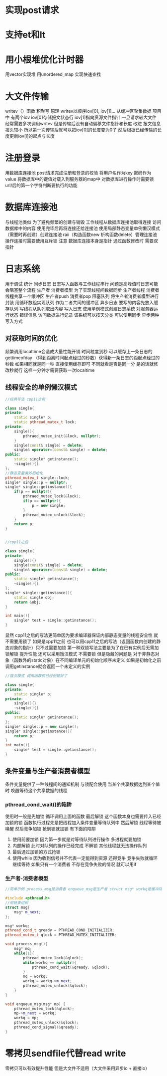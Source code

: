 
# 实现post请求

# 支持et和lt

# 用小根堆优化计时器

用vector实现堆 用unordered_map 实现快速查找

# 大文件传输

writev（）函数 积聚写 原理 writev以顺序iov[0], iov[1]... 从缓冲区聚集数据 项目中 有两个iov iov[0]存储报文状态行 iov[1]指向资源文件指针
一旦请求较大文件 经常需要多次调用writev 但是传输后没有自动偏移文件指针和长度
改进 报文信息报头较小 所以第一次传输后就可以把iov[0]的长度变为0了 然后根据已经传输的长度更新iov[i]的起点与长度

# 注册登录

用数据库连接池 post请求完成注册和登录的校验
将用户名作为key 密码作为value 将数据库中的键值对载入到服务器的map中
对数据库进行操作时需要锁
url/后的第一个字符判断要执行的功能

# 数据库连接池

与线程池类似 为了避免频繁的创建与销毁 工作线程从数据库连接池取得连接 访问数据库中的内容 使用完毕后再将连接还给连接池
使用局部静态变量单例懒汉模式（需要时再创建）创建连接池 raii（构造函数new 析构函数delete）管理连接池
操作连接时需要使用互斥锁
注意 数据库连接本身是指针 通过函数修改时 需要双指针

# 日志系统

用于调试 统计
同步日志 日志写入函数与工作线程串行 问题是高峰值时日志可能会阻塞整个流程
生产者 消费者模型 为了实现线程间数据同步 生产者线程 消费者线程共享一个缓冲区 生产者push 消费者pop
阻塞队列 将生产者消费者模型进行封装 用循环数组实现队列 作为二者共同的缓冲区
异步日志 要写的内容先放入缓存队列 写线程从队列取出内容 写入日志
使用单例模式创建日志系统 对服务器运行状态 错误信息 访问数据进行记录 该系统可以按天分类 可以使用同步 异步两种写入方式

## 对获取时间的优化

频繁调用localtime会造成大量性能开销 时间粒度到秒 可以缓存上一条日志的gettimeofday （得到距离时间起点经过的秒数）获得新一条日志的距起点经过的秒数 如果相同就是同一秒 直接使用缓存即可 不同就看是否是同一分 是的话就修改秒就行 这样一分钟才需要获取一次localtime

## 线程安全的单例懒汉模式

```cpp
//经典写法 cpp11之前

class single{
private:
    static single* p;
    static pthread_mutex_t lock;
private:
    single(){
        pthraed_mutex_init(&lock, nullptr);
    }
    single(const& single) = delete;
    single& operator=(const& single) = delete;
public:
    static single* getinstance();
    ~single(){}
};
//静态变量类外初始化
pthread_mutex_t single::lock;
single* single::p = nullptr;
single* single::getinstance(){
    if(p == nullptr){
        pthraed_mutex_lock(&lock);
        if(p == nullptr){
            p = new single;
        }
        pthread_mutex_unlock(&lock);
    }
    return p;
}


//cpp11之后

class single{
private:
    single(){}
    single(const& single) = delete;
    single& operator=(const& single) = delete;
public:
    static single* getinstance();
    ~single(){}
};
single* single::getinstance(){
    static single obj;
    return &obj;
}

int main(){
    single* test = single::getinstance();
}
```

显然 cpp11之后的写法更简单因为要求编译器保证内部静态变量的线程安全性 就不需要用锁了 如果是cpp11之前 也可以用cpp11之后的写法（返回函数内创建的静态对象的指针）只不过需要加锁
第一种双锁写法主要是为了在已有实例后无需加锁解锁 提升性能
还可以采用饿汉模式 不需要锁 但是隐藏的问题是 对于非静态对象（函数外的static对象）在不同编译单元的初始化顺序未定义 如果是初始化之前调用getinstance就会返回一个未定义的实例

```cpp
//饿汉模式 调用函数前已经创建好了

class single{
private:
    static single* p;
private:
    single(){}
    ~single(){}
public:
    static single* getinstance();
};
single* single::p = new single();
single* single::getinstance(){
    return p;
}
int main(){
    single* test = single::getinstance();
}
```

## 条件变量与生产者消费者模型

条件变量提供了一种线程间的通知机制 与锁配合使用 当某个共享数据达到某个值时 唤醒等待这个共享数据的线程

### pthread_cond_wait()的陷阱

使用时一般是先加锁 循环调用上面的函数 最后解锁 这个函数本身也需要传入已经加锁的锁 函数执行过程先是把线程加入条件变量等待队列中 然后解锁 线程等待被唤醒 然后竞争加锁 抢到锁就加锁 有下面的陷阱

1. 使用前要加锁 因为第一步就是对等待队列进行操作 多进程就要加锁
2. 内部解锁 此时对队列的操作已经完成 不解锁 其他线程就无法操作队列
3. 最后通过加锁的方式抢锁
4. 使用while 因为收到信号并不代表一定能得到资源 还得竞争 竞争失败就循环 继续等待 如果只有一个消费者 不存在竞争失败的情况 就可以用if

### 生产者-消费者模型

```cpp
//简单示例 process_msg是消费者 enqueue_msg是生产者 struct msg* workq是缓冲队列

#include <pthread.h>
//用链表组织
struct msg{
    msg* m_next;
};

msg* workq;
pthread_cond_t qready = PTHREAD_COND_INITIALIZER;
pthread_mutex_t qlock = PTHREAD_MUTEX_INITIALIZER;

void process_msg(){
    msg* mq;
    while(1){
        pthread_mutex_lock(&qlock);
        while(workq == nullptr){
            pthread_cond_wait(&qready, &qlock);
        }
        mq = workq;
        workq = workq->m_next;
        pthread_mutex_unlock(&qlock);
    }
}

void enqueue_msg(msg* mp) {
    pthread_mutex_lock(&qlock);
    mp->m_next = workq;
    workq = mp;
    pthread_mutex_unlock(&qlock);
    pthread_cond_signal(&qready);
}

```

# 零拷贝sendfile代替read write

零拷贝可以有效提升性能 但是大文件不适用（大文件采用异步io + 直接io）
